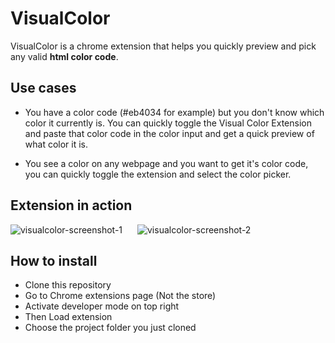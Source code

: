 # VisualColor

VisualColor is a chrome extension that helps you quickly preview and pick any valid <strong>html color code</strong>.

## Use cases
- You have a color code (#eb4034 for example) but you don't know which color it currently is. You can quickly toggle the Visual Color Extension and paste that color code in the color input and get a quick preview of what color it is.

- You see a color on any webpage and you want to get it's color code, you can quickly toggle the extension and select the color picker.

## Extension in action

<div>
    <img src="https://i.ibb.co/wyLnWKf/visualcolor-screenshot-1.png" alt="visualcolor-screenshot-1" border="0"/>
    <img src="https://i.ibb.co/n3tkxHg/visualcolor-screenshot-2.png" alt="visualcolor-screenshot-2" border="0" style="margin-left:20px"/>
</div>

## How to install

- Clone this repository
- Go to Chrome extensions page (Not the store)
- Activate developer mode on top right
- Then Load extension
- Choose the project folder you just cloned


